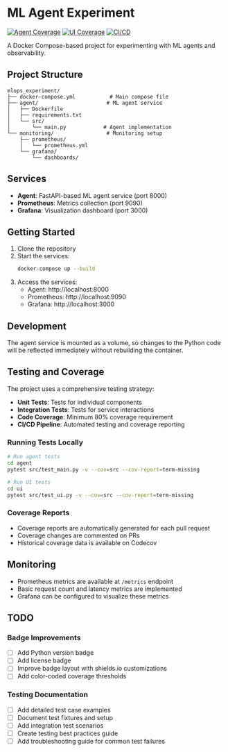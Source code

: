 # ML Agent Experiment

[![Agent Coverage](https://codecov.io/gh/mlops_experiment/branch/main/graph/badge.svg?flag=unittests&path=agent/src)](https://codecov.io/gh/mlops_experiment)
[![UI Coverage](https://codecov.io/gh/mlops_experiment/branch/main/graph/badge.svg?flag=unittests&path=ui/src)](https://codecov.io/gh/mlops_experiment)
[![CI/CD](https://github.com/mlops_experiment/actions/workflows/ci-cd.yml/badge.svg)](https://github.com/mlops_experiment/actions/workflows/ci-cd.yml)

A Docker Compose-based project for experimenting with ML agents and observability.

## Project Structure

```
mlops_experiment/
├── docker-compose.yml           # Main compose file
├── agent/                      # ML agent service
│   ├── Dockerfile             
│   ├── requirements.txt        
│   └── src/                    
│       └── main.py            # Agent implementation
└── monitoring/                 # Monitoring setup
    ├── prometheus/
    │   └── prometheus.yml
    └── grafana/
        └── dashboards/
```

## Services

- **Agent**: FastAPI-based ML agent service (port 8000)
- **Prometheus**: Metrics collection (port 9090)
- **Grafana**: Visualization dashboard (port 3000)

## Getting Started

1. Clone the repository
2. Start the services:
   ```bash
   docker-compose up --build
   ```
3. Access the services:
   - Agent: http://localhost:8000
   - Prometheus: http://localhost:9090
   - Grafana: http://localhost:3000

## Development

The agent service is mounted as a volume, so changes to the Python code will be reflected immediately without rebuilding the container.

## Testing and Coverage

The project uses a comprehensive testing strategy:

- **Unit Tests**: Tests for individual components
- **Integration Tests**: Tests for service interactions
- **Code Coverage**: Minimum 80% coverage requirement
- **CI/CD Pipeline**: Automated testing and coverage reporting

### Running Tests Locally

```bash
# Run agent tests
cd agent
pytest src/test_main.py -v --cov=src --cov-report=term-missing

# Run UI tests
cd ui
pytest src/test_ui.py -v --cov=src --cov-report=term-missing
```

### Coverage Reports

- Coverage reports are automatically generated for each pull request
- Coverage changes are commented on PRs
- Historical coverage data is available on Codecov

## Monitoring

- Prometheus metrics are available at `/metrics` endpoint
- Basic request count and latency metrics are implemented
- Grafana can be configured to visualize these metrics

## TODO

### Badge Improvements
- [ ] Add Python version badge
- [ ] Add license badge
- [ ] Improve badge layout with shields.io customizations
- [ ] Add color-coded coverage thresholds

### Testing Documentation
- [ ] Add detailed test case examples
- [ ] Document test fixtures and setup
- [ ] Add integration test scenarios
- [ ] Create testing best practices guide
- [ ] Add troubleshooting guide for common test failures 